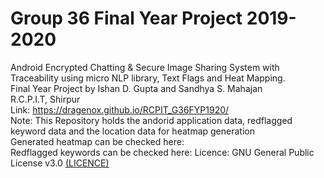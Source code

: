 # Group 36 Final Year Project 2019-2020
Android Encrypted Chatting &amp; Secure Image Sharing System with Traceability using micro NLP library, Text Flags and Heat Mapping.\
Final Year Project by Ishan D. Gupta and Sandhya S. Mahajan\
R.C.P.I.T, Shirpur\
Link: https://dragenox.github.io/RCPIT_G36FYP1920/  </br>
Note: This Repository holds the andorid application data, redflagged keyword data and the location data for heatmap generation\
Generated heatmap can be checked here:\
Redflagged keywords can be checked here:
Licence: GNU General Public License v3.0 [(LICENCE)](https://github.com/dragenox/RCPIT_G36FYP1920/blob/master/LICENSE "Project Licence")
